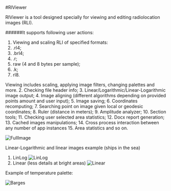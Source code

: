 #RlViewer

RlViewer is a tool designed specially for viewing and editing radiolocation images (RLI).

######It supports following user actions:

1. Viewing and scaling RLI of specified formats:
  1. .rl4;
  2. .brl4;
  3. .r;
  4. raw (4 and 8 bytes per sample);
  5. .k;
  6. rl8.
  
  Viewing includes scaling, applying image filters, changing palettes and more.
2. Checking file header info;
3. Linear/Logarithmic/Linear-Logarithmic image output;
4. Image aligning (different algorithms depending on provided points amount and user input);
5. Image saving;
6. Coordinates recomputing;
7. Searching point on image given local or geodesic coordinates;
8. Ruler (distance in meters);
9. Amplitude analyzer;
10. Section tools;
11. Checking user selected area statistics;
12. Docx report generation;
13. Cached images manipulations;
14. Cross process interaction between any number of app instances
15. Area statistics and so on.

![FullImage](http://i.imgur.com/QblgaXo.png)

Linear-Logarithmic and linear images example (ships in the sea)
  1. LinLog ![LinLog](http://i.imgur.com/NaXJ7SQ.png)
  2. Linear (less details at bright areas) ![Linear](http://i.imgur.com/FT8kXlP.png)
  
Example of temperature palette:
    
 ![Barges](http://i.imgur.com/0GKhZ76.png)
